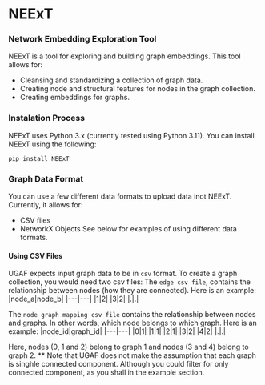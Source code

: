 # NEExT

### Network Embedding Exploration Tool

NEExT is a tool for exploring and building graph embeddings. This tool allows for:
* Cleansing and standardizing a collection of graph data.
* Creating node and structural features for nodes in the graph collection.
* Creating embeddings for graphs.

### Instalation Process
NEExT uses Python 3.x (currently tested using Python 3.11).
You can install NEExT using the following:
```console
pip install NEExT
```

### Graph Data Format
You can use a few different data formats to upload data inot NEExT. Currently, it allows for:
* CSV files
* NetworkX Objects
See below for examples of using different data formats.

#### Using CSV Files

UGAF expects input graph data to be in `csv` format. To create a graph collection, you would need two csv files:
The `edge csv file`, contains the relationship between nodes (how they are connected). Here is an example:
|node_a|node_b|
|---|---|
|1|2|
|3|2|
|.|.|

The `node graph mapping csv file` contains the relationship between nodes and graphs. In other words, which node belongs to which graph.
Here is an example:
|node_id|graph_id|
|---|---|
|0|1|
|1|1|
|2|1|
|3|2|
|4|2|
|.|.|

Here, nodes (0, 1 and 2) belong to graph 1 and nodes (3 and 4) belong to graph 2.
** Note that UGAF does not make the assumption that each graph is singhle connected component. Although you could filter for only connected component, as you shall in the example section.

